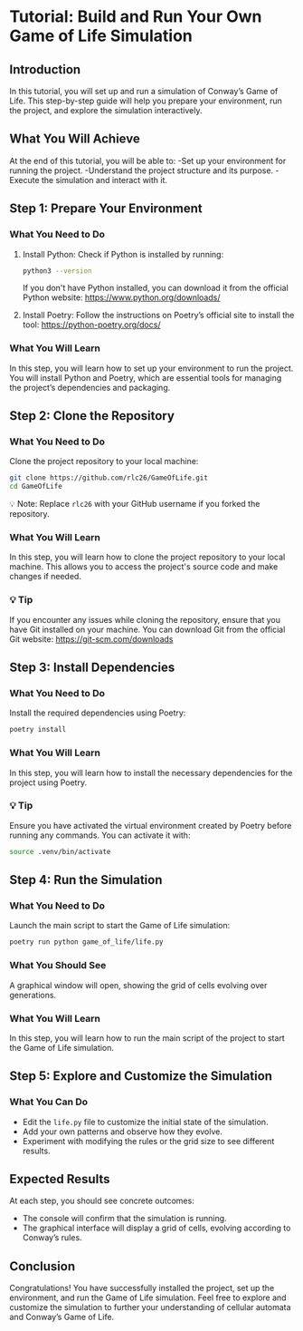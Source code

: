 # Tutorial: Build and Run Your Own Game of Life Simulation

## Introduction

In this tutorial, you will set up and run a simulation of Conway’s Game of Life. This step-by-step guide will help you prepare your environment, run the project, and explore the simulation interactively.

## What You Will Achieve

At the end of this tutorial, you will be able to:
    -Set up your environment for running the project.
    -Understand the project structure and its purpose.
    -Execute the simulation and interact with it.

## Step 1: Prepare Your Environment

### What You Need to Do

1. Install Python:
    Check if Python is installed by running:
    ```bash
    python3 --version
    ```
    If you don't have Python installed, you can download it from the official Python website: https://www.python.org/downloads/

2. Install Poetry:
    Follow the instructions on Poetry’s official site to install the tool:
    https://python-poetry.org/docs/

### What You Will Learn

In this step, you will learn how to set up your environment to run the project. You will install Python and Poetry, which are essential tools for managing the project’s dependencies and packaging.

## Step 2: Clone the Repository

### What You Need to Do

Clone the project repository to your local machine:
```bash
git clone https://github.com/rlc26/GameOfLife.git
cd GameOfLife
```
💡 Note: Replace `rlc26` with your GitHub username if you forked the repository.

### What You Will Learn

In this step, you will learn how to clone the project repository to your local machine. This allows you to access the project's source code and make changes if needed.

### 💡 Tip

If you encounter any issues while cloning the repository, ensure that you have Git installed on your machine. You can download Git from the official Git website: https://git-scm.com/downloads

## Step 3: Install Dependencies

### What You Need to Do

Install the required dependencies using Poetry:
```bash
poetry install
```

### What You Will Learn

In this step, you will learn how to install the necessary dependencies for the project using Poetry.

### 💡 Tip
Ensure you have activated the virtual environment created by Poetry before running any commands.
You can activate it with:
```bash
source .venv/bin/activate
```


## Step 4: Run the Simulation

### What You Need to Do

Launch the main script to start the Game of Life simulation:
```bash
poetry run python game_of_life/life.py
```

### What You Should See

A graphical window will open, showing the grid of cells evolving over generations.

### What You Will Learn

In this step, you will learn how to run the main script of the project to start the Game of Life simulation.

## Step 5: Explore and Customize the Simulation

### What You Can Do

- Edit the `life.py` file to customize the initial state of the simulation.
- Add your own patterns and observe how they evolve.
- Experiment with modifying the rules or the grid size to see different results.

## Expected Results

At each step, you should see concrete outcomes:
- The console will confirm that the simulation is running.
- The graphical interface will display a grid of cells, evolving according to Conway’s rules.

## Conclusion

Congratulations! You have successfully installed the project, set up the environment, and run the Game of Life simulation. Feel free to explore and customize the simulation to further your understanding of cellular automata and Conway’s Game of Life.
